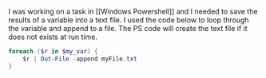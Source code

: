 I was working on a task in [[Windows Powershell]] and I needed to save the results of a variable into a text file. I used the code below to loop through the variable and append to a file. The PS code will create the text file if it does not exists at run time.

``` powershell
foreach ($r in $my_var) {
	$r | Out-File -append myFile.txt
}
```